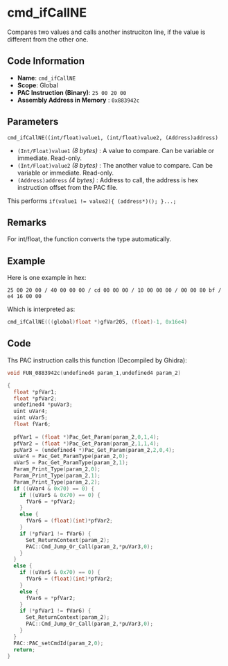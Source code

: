 # cmd_ifCallNE

Compares two values and calls another instruciton line, if the value is different from the other one.

## Code Information

- **Name**: `cmd_ifCallNE`
- **Scope**: Global
- **PAC Instruction (Binary)**: `25 00 20 00`
- **Assembly Address in Memory** : `0x883942c`

## Parameters

`cmd_ifCallNE((int/float)value1, (int/float)value2, (Address)address)`

- `(Int/Float)value1` *(8 bytes)* : A value to compare. Can be variable or immediate. Read-only.
- `(Int/Float)value2` *(8 bytes)* : The another value to compare. Can be variable or immediate. Read-only.
- `(Address)address` *(4 bytes)* : Address to call, the address is hex instruction offset from the PAC file.

This performs `if(value1 != value2){ (address*)(); }...;`

## Remarks

For int/float, the function converts the type automatically.

## Example

Here is one example in hex:

```25 00 20 00 / 40 00 00 00 / cd 00 00 00 / 10 00 00 00 / 00 00 80 bf / e4 16 00 00```

Which is interpreted as:

```c
cmd_ifCallNE(((global)float *)gfVar205, (float)-1, 0x16e4)
```

## Code

Ths PAC instruction calls this function (Decompiled by Ghidra):

```c
void FUN_0883942c(undefined4 param_1,undefined4 param_2)

{
  float *pfVar1;
  float *pfVar2;
  undefined4 *puVar3;
  uint uVar4;
  uint uVar5;
  float fVar6;
  
  pfVar1 = (float *)Pac_Get_Param(param_2,0,1,4);
  pfVar2 = (float *)Pac_Get_Param(param_2,1,1,4);
  puVar3 = (undefined4 *)Pac_Get_Param(param_2,2,0,4);
  uVar4 = Pac_Get_ParamType(param_2,0);
  uVar5 = Pac_Get_ParamType(param_2,1);
  Param_Print_Type(param_2,0);
  Param_Print_Type(param_2,1);
  Param_Print_Type(param_2,2);
  if ((uVar4 & 0x70) == 0) {
    if ((uVar5 & 0x70) == 0) {
      fVar6 = *pfVar2;
    }
    else {
      fVar6 = (float)(int)*pfVar2;
    }
    if (*pfVar1 != fVar6) {
      Set_ReturnContext(param_2);
      PAC::Cmd_Jump_Or_Call(param_2,*puVar3,0);
    }
  }
  else {
    if ((uVar5 & 0x70) == 0) {
      fVar6 = (float)(int)*pfVar2;
    }
    else {
      fVar6 = *pfVar2;
    }
    if (*pfVar1 != fVar6) {
      Set_ReturnContext(param_2);
      PAC::Cmd_Jump_Or_Call(param_2,*puVar3,0);
    }
  }
  PAC::PAC_setCmdId(param_2,0);
  return;
}
```

